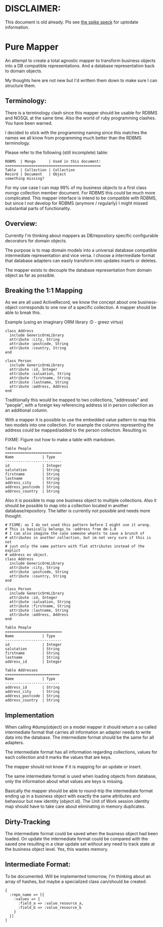 DISCLAIMER:
===========

This document is old already. Pls see 
[the spike speck](https://github.com/mbj/mapper/blob/master/spec/spike_spec.rb )
for uptodate information.

Pure Mapper
===========

An attempt to create a total agnostic mapper to transform business objects
into a DB compatible representations. And a database representation back to 
domain objects.

My thoughts here are not new but I'd writtem them down to make sure I can 
structure them.

Terminology:
------------

There is a terminology clash since this mapper should be usable for 
RDBMS and NOSQL at the same time. Also the world of ruby programming 
clashes. You have been warned.

I decided to stick with the programming naming since this matches the names 
we all know from programming much better than the RDBMS terminology. 

Please refer to the following (still incomplete) table:

    RDBMS  | Mongo      | Used in this document:
    ============================================
    Table  | Collection | Collection
    Record | Document   | Object
    something missing?

For my use case I can map 99% of my business objects to a first class mongo
collection member document. For RDBMS this could be much more complicated. 
This mapper interface is intend to be compatible with RDBMS, but since I 
not develop for RDBMS (anymore / regularly) I might missed substantial parts
of functionality.

Overview:
---------

Currently I'm thinking about mappers as DB/repository specific configurable 
decorators for domain objects.

The purpose is to map domain models into a universal database compatible 
intermediate representation and vice versa. I choose a intermediate format that
database adapters can easily transform into updates inserts or deletes.

The mapper exists to decouple the database representation from domain object 
as far as possible.

Breaking the 1:1 Mapping
------------------------

As we are all used ActiveRecord, we know the concept about one business-object 
corresponds to one row of a specific collection. A mapper should be able to 
break this.

Example (using an imaginary ORM library :D - greez virtus)

    class Address
      include GenericOrmLibrary
      attribute :city, String
      attribute :postcode, String
      attribute :country, String
    end

    class Person
      include GenericOrmLibrary
      attribute :id, Integer
      attribute :saluation, String
      attribute :firstname, String
      attribute :lastname, String
      attribute :address, Address
    end
    

Traditionally this would be mapped to two collections, "addresses" and "people",
with a foreign key referencing address id in person collection as an additional
column.

With a mapper it is possible to use the embedded value pattern to map this two 
models into one collection. For example the columns representing the address 
could be mapped/added to the person collection. Resulting in:

FIXME: Figure out how to make a table with markdown.

    Table People     
    ==========================
    Name             | Type
    --------------------------
    id               | Integer
    salutation       | String
    firstname        | String
    lastname         | String
    address_city     | String
    address_postcode | String
    address_country  | String


Also it is possible to map one business object to multiple collections. Also it
should be possible to map into a collection located in another 
database/repository. The latter is currently not possible and needs more 
thought. 

    # FIXME: as I do not used this pattern before I might use it wrong.
    # This is basically belongs_to :address from dm-1.0
    # I can also imagine the case someone whants to save a brunch of 
    # attributes in another collection, but im not very sure if this is not 
    # just only the same pattern with flat attributes instead of the explict 
    # address ev object.
    class Address
      include GenericOrmLibrary
      attribute :city, String
      attribute :postcode, String
      attribute :country, String
    end

    class Person
      include GenericOrmLibrary
      attribute :id, Integer
      attribute :saluation, String
      attribute :firstname, String
      attribute :lastname, String
      attribute :address, Address
    end

    Table People     
    ==========================
    Name             | Type
    --------------------------
    id               | Integer
    salutation       | String
    firstname        | String
    lastname         | String
    address_id       | Integer

    Table Addresses
    =========================
    Name             | Type
    -------------------------
    address_id       | String
    address_city     | String
    address_postcode | String
    address_country  | String

Implementation
--------------

When calling #dump(object) on a model mapper it should return a so called
intermediate format that carries all information an adapter needs to write data 
into the database. The intermediate format should be the same for all adapters.

The intermediate format has all information regarding collections, values 
for each collection and it marks the values that are keys.

The mapper should not know if it is mapping for an update or insert. 

The same intermediate format is used when loading objects from database, only 
the information about what values are keys is missing. 

Basically the mapper should be able to round-trip the intermediate format ending
up in a business object with exactly the same attributes and behaviour but new 
identity (object id). The Unit of Work session identity map should have to take
care about eliminating in memory duplicates.

Dirty-Tracking
--------------

The intermediate format could be saved when the business object had been loaded.
On update the intermediate format could be compared with the saved one 
resulting in a clear update set without any need to track state at the business 
object level. Yes, this wastes memory. 

Intermediate Format:
--------------------

To be documented. Will be implemented tomorrow, I'm thinking about an array of 
hashes, but maybe a specialized class can/should be created.

    { 
      :repo_name => [{
        :values => {
          :field_a => :value_resource_a,
          :field_b => :value_resource_b
        }
      }]
    ]

